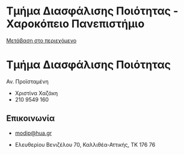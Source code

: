 Τμήμα Διασφάλισης Ποιότητας - Χαροκόπειο Πανεπιστήμιο
=============== 

[Μετάβαση στο περιεχόμενο](https://www.hua.gr/administrative-serv/%CF%84%CE%BC%CE%AE%CE%BC%CE%B1-%CE%B4%CE%B9%CE%B1%CF%83%CF%86%CE%AC%CE%BB%CE%B9%CF%83%CE%B7%CF%82-%CF%80%CE%BF%CE%B9%CF%8C%CF%84%CE%B7%CF%84%CE%B1%CF%82/#content "Μετάβαση στο περιεχόμενο")

Τμήμα Διασφάλισης Ποιότητας
===========================

Αν. Προϊσταμένη

*   Χριστίνα Χαζάκη
*   210 9549 160

Επικοινωνία
-----------

*   modip@hua.gr

*   Ελευθερίου Βενιζέλου 70, Καλλιθέα-Αττικής, ΤΚ 176 76
